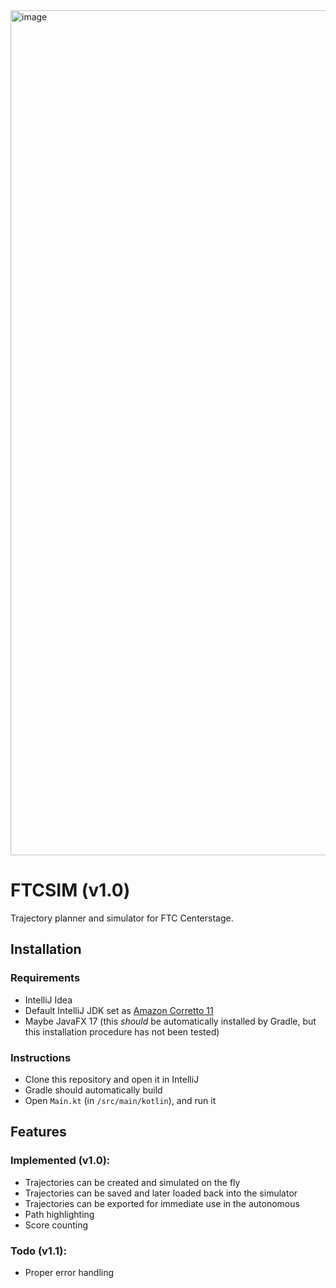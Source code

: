 <img width="1352" alt="image" src="https://github.com/obround/ftcsim/assets/75817213/72534d76-3959-4ee9-9735-c6fe523526ee">

# FTCSIM (v1.0)
Trajectory planner and simulator for FTC Centerstage.

## Installation
### Requirements
- IntelliJ Idea
- Default IntelliJ JDK set as [Amazon Corretto 11](https://docs.aws.amazon.com/corretto/latest/corretto-11-ug/downloads-list.html)
- Maybe JavaFX 17 (this *should* be automatically installed by Gradle, but this installation procedure has not been tested)
### Instructions
- Clone this repository and open it in IntelliJ
- Gradle should automatically build
- Open `Main.kt` (in `/src/main/kotlin`), and run it


## Features
### Implemented (v1.0):
- Trajectories can be created and simulated on the fly
- Trajectories can be saved and later loaded back into the simulator
- Trajectories can be exported for immediate use in the autonomous
- Path highlighting
- Score counting

### Todo (v1.1):
- Proper error handling
